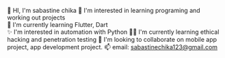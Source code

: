 👋 HI, I'm sabastine chika
👀 I'm interested in learning programing and working out projects  
🌱 I'm currently learning Flutter, Dart  
✨ I'm interested in automation with Python
👨‍💻 I'm currently learning ethical hacking and penetration testing
💞️ I'm looking to collaborate on mobile app project, app development project. 
📫 email: sabastinechika123@gmail.com

<!---
Sachither/Sachither is a ✨ special ✨ repository because its `README.md` (this file) appears on your GitHub profile.
You can click the Preview link to take a look at your changes.
--->
